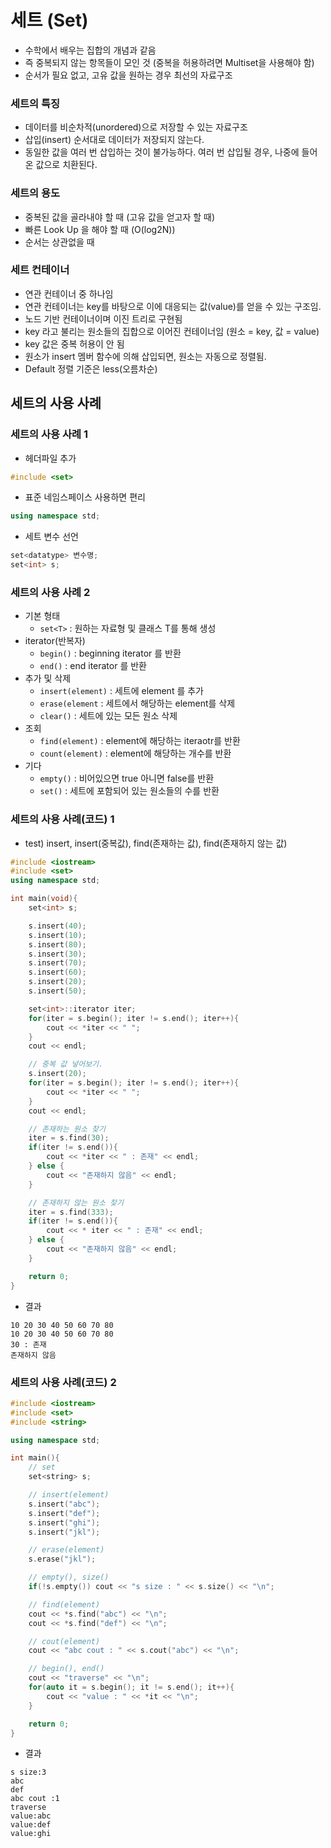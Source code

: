 # 세트 (Set)

- 수학에서 배우는 집합의 개념과 같음
- 즉 중복되지 않는 항목들이 모인 것 (중복을 허용하려면 Multiset을 사용해야 함)
- 순서가 필요 없고, 고유 값을 원하는 경우 최선의 자료구조

### 세트의 특징

- 데이터를 비순차적(unordered)으로 저장할 수 있는 자료구조
- 삽입(insert) 순서대로 데이터가 저장되지 않는다.
- 동일한 값을 여러 번 삽입하는 것이 불가능하다. 여러 번 삽입될 경우, 나중에 들어온 값으로 치환된다.

### 세트의 용도

- 중복된 값을 골라내야 할 때 (고유 값을 얻고자 할 때)
- 빠른 Look Up 을 해야 할 때 (O(log2N))
- 순서는 상관없을 때

### 세트 컨테이너

- 연관 컨테이너 중 하나임
- 연관 컨테이너는 key를 바탕으로 이에 대응되는 값(value)를 얻을 수 있는 구조임.
- 노드 기반 컨테이너이며 이진 트리로 구현됨
- key 라고 불리는 원소들의 집합으로 이어진 컨테이너임 (원소 = key, 값 = value)
- key 값은 중복 허용이 안 됨
- 원소가 insert 멤버 함수에 의해 삽입되면, 원소는 자동으로 정렬됨.
- Default 정렬 기준은 less(오름차순)

## 세트의 사용 사례

### 세트의 사용 사례 1

- 헤더파일 추가

```c++
#include <set>
```

- 표준 네임스페이스 사용하면 편리

```c++
using namespace std;
```

- 세트 변수 선언

```c++
set<datatype> 변수명;
set<int> s;
```

### 세트의 사용 사례 2

- 기본 형태
  - `set<T>` : 원하는 자료형 및 클래스 T를 통해 생성
- iterator(반복자)
  - `begin()` : beginning iterator 를 반환
  - `end()` : end iterator 를 반환
- 추가 및 삭제
  - `insert(element)` : 세트에 element 를 추가
  - `erase(element` : 세트에서 해당하는 element를 삭제
  - `clear()` : 세트에 있는 모든 원소 삭제
- 조회
  - `find(element)` : element에 해당하는 iteraotr를 반환
  - `count(element)` : element에 해당하는 개수를 반환
- 기다
  - `empty()` : 비어있으면 true 아니면 false를 반환
  - `set()` : 세트에 포함되어 있는 원소들의 수를 반환

### 세트의 사용 사례(코드) 1

- test) insert, insert(중복값), find(존재하는 값), find(존재하지 않는 값)

```c++
#include <iostream>
#include <set>
using namespace std;

int main(void){
    set<int> s;

    s.insert(40);
    s.insert(10);
    s.insert(80);
    s.insert(30);
    s.insert(70);
    s.insert(60);
    s.insert(20);
    s.insert(50);

    set<int>::iterator iter;
    for(iter = s.begin(); iter != s.end(); iter++){
        cout << *iter << " ";
    }
    cout << endl;

    // 중복 값 넣어보기.
    s.insert(20);
    for(iter = s.begin(); iter != s.end(); iter++){
        cout << *iter << " ";
    }
    cout << endl;

    // 존재하는 원소 찾기
    iter = s.find(30);
    if(iter != s.end()){
        cout << *iter << " : 존재" << endl;
    } else {
        cout << "존재하지 않음" << endl;
    }

    // 존재하지 않는 원소 찾기
    iter = s.find(333);
    if(iter != s.end()){
        cout << * iter << " : 존재" << endl;
    } else {
        cout << "존재하지 않음" << endl;
    }

    return 0;
}
```

- 결과

```
10 20 30 40 50 60 70 80
10 20 30 40 50 60 70 80
30 : 존재
존재하지 않음
```

### 세트의 사용 사례(코드) 2

```c++
#include <iostream>
#include <set>
#include <string>

using namespace std;

int main(){
    // set
    set<string> s;

    // insert(element)
    s.insert("abc");
    s.insert("def");
    s.insert("ghi");
    s.insert("jkl");

    // erase(element)
    s.erase("jkl");

    // empty(), size()
    if(!s.empty()) cout << "s size : " << s.size() << "\n";

    // find(element)
    cout << *s.find("abc") << "\n";
    cout << *s.find("def") << "\n";

    // cout(element)
    cout << "abc cout : " << s.cout("abc") << "\n";

    // begin(), end()
    cout << "traverse" << "\n";
    for(auto it = s.begin(); it != s.end(); it++){
        cout << "value : " << *it << "\n";
    }

    return 0;
}
```

- 결과

```
s size:3
abc
def
abc cout :1
traverse
value:abc
value:def
value:ghi
```
